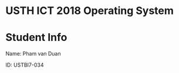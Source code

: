USTH ICT 2018 Operating System
=====================================

Student Info
=======================

Name: Pham van Duan

ID: USTBI7-034
